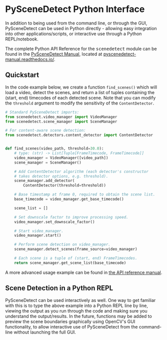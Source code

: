 
# PySceneDetect Python Interface

In addition to being used from the command line, or through the GUI, PySceneDetect can be used in Python directly - allowing easy integration into other applications/scripts, or interactive use through a Python REPL/notebook.

<div class="important">
The complete Python API Reference <span class="fa fa-book"> for the <tt>scenedetect</tt> module can be found in the <a href="http://pyscenedetect-manual.readthedocs.io/" alt="Manual Link">PySceneDetect Manual</a>, located at <a href="http://pyscenedetect-manual.readthedocs.io/" alt="Manual Link">pyscenedetect-manual.readthedocs.io/</a>.
</div>


## Quickstart

In the code example below, we create a function `find_scenes()` which will
load a video, detect the scenes, and return a list of tuples containing the
(start, end) timecodes of each detected scene.  Note that you can modify
the `threshold` argument to modify the sensitivity of the `ContentDetector`.

```python
# Standard PySceneDetect imports:
from scenedetect.video_manager import VideoManager
from scenedetect.scene_manager import SceneManager

# For content-aware scene detection:
from scenedetect.detectors.content_detector import ContentDetector


def find_scenes(video_path, threshold=30.0):
    # type: (str) -> List[Tuple[FrameTimecode, FrameTimecode]]
    video_manager = VideoManager([video_path])
    scene_manager = SceneManager()

    # Add ContentDetector algorithm (each detector's constructor
    # takes detector options, e.g. threshold).
    scene_manager.add_detector(
        ContentDetector(threshold=threshold))

    # Base timestamp at frame 0, required to obtain the scene list.
    base_timecode = video_manager.get_base_timecode()

    scene_list = []

    # Set downscale factor to improve processing speed.
    video_manager.set_downscale_factor()

    # Start video_manager.
    video_manager.start()

    # Perform scene detection on video_manager.
    scene_manager.detect_scenes(frame_source=video_manager)

    # Each scene is a tuple of (start, end) FrameTimecodes.
    return scene_manager.get_scene_list(base_timecode)
```

A more advanced usage example can be found in [the API reference manual](https://pyscenedetect.readthedocs.io/projects/Manual/en/stable/api/scene_manager.html#scenemanager-example).


## Scene Detection in a Python REPL

PySceneDetect can be used interactively as well.  One way to get familiar with this is to type the above example into a Python REPL line by line, viewing the output as you run through the code and making sure you understand the output/results.  In the future, functions may be added to preview the scene boundaries graphically using OpenCV's GUI functionality, to allow interactive use of PySceneDetect from the command-line without launching the full GUI.
